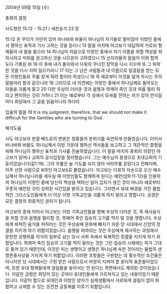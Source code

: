 2004년 09월 15일 (수)

총회의 결정



사도행전 15:12 - 15:21 / 새찬송가 23 장


15:12 온 무리가 가만히 있어 바나바와 바울이 하나님이 자기들로 말미암아 이방인 중에서 행하신 표적과 기사 고하는 것을 듣더니 13 말을 마치매 야고보가 대답하여 가로되 형제들아 내 말을 들으라 14 하나님이 처음으로 이방인 중에서 자기 이름을 위할 백성을 취하시려고 저희를 권고하신 것을 시므온이 고하였으니 15 선지자들의 말씀이 이와 합하도다 기록된 바 16 이 후에 내가 돌아와서 다윗의 무너진 장막을 다시 지으며 또 그 퇴락한 것을 다시 지어 일으키리니 17 이는 그 남은 사람들과 내 이름으로 일컬음을 받는 모든 이방인들로 주를 찾게 하려 함이라 하셨으니 18 즉 예로부터 이것을 알게 하시는 주의 말씀이라 함과 같으니라 19 그러므로 내 의견에는 이방인 중에서 하나님께로 돌아오는 자들을 괴롭게 말고 20 다만 우상의 더러운 것과 음행과 목매어 죽인 것과 피를 멀리 하라고 편지하는 것이 가하니 21 이는 예로부터 각 성에서 모세를 전하는 자가 있어 안식일마다 회당에서 그 글을 읽음이니라 하더라

입술의 말씀
19 It is my judgment, therefore, that we should not make it difficult for the Gentiles who are turning to God.

해석도움





사도 야고보의 판결
베드로의 변론은 청중들의 분위기를 숙연하게 만들었습니다. 이어서 바나바와 바울도 하나님께서 이방 가운데 행하신 역사들을 보고하고 그 객관적인 증명을 위해 하나님이 행하신 표적과 기사를 진술하였습니다. 이 말을 마치자 총회의 의장인 야고보가 일어나 교회의 공식입장을 정리했습니다. 그는 예수님의 동생으로 초대교회의 기둥이었습니다(갈1:19). 그의 무릎은 늘 기도를 쉬지 않아 낙타무릎 같았다고 전해지며, 아주 선한 사람으로 ꡐ의인 야고보ꡑ로 불렸습니다. 야고보는 다윗의 자손으로 오신 예수님께서 하나님나라를 세우실 때 이방인들도 함께하게 된다는 예언(암9:11-12)을 인용하여 하나님이 이방인 중에 당신의 백성을 택하신 일이 갑자기 생긴 것이 아니라 예로부터 꾸준히 예언된 것이 성취된 사건임을 밝히고 있습니다. 그러면서 유대 배경을 가진 율법적인 그리스도인들에게 더 이상 이방 기독교인을 괴롭게 하지 말라고 명합니다. 성경은 모든 결정의 최종적인 권위가 됩니다.   

야고보의 중재
이어서 야고보는 이방 기독교인들을 향해 우상의 더러운 것, 즉 제사음식을 피할 것과 음행을 멀리할 것, 목매어 죽인 짐승의 고기를 먹지 말 것을 명합니다. 우상에게 바쳐진 음식을 피하라는 것은 우상숭배 문화에 빠지기 쉬운 당 시대에서 신앙의 정결을 지키게 하기 위함이었습니다. 음행을 피하라는 것은 우상에게 제사하는 과정에서 문란한 성행위를 의식의 일부로 삼는 당시 사회 속에서 육체적인 정결을 지키게 하기 위함입니다. 목매어 죽인 짐승의 고기를 먹지 말라는 것은 그런 짐승의 시체에는 피가 그대로 들어 있기 때문인데, 이것은 피는 생명이고 생명은 하나님께 속한 것이라는 율법의 생명존중사상을 가지게 하기 위함입니다. 이러한 조항들은 구원받는 데 필수적인 조건들은 아니지만 당 시대에서는 구원 받은 사람으로서 마땅히 지켜야 할 윤리적 표준들이었으며, 또한 유대 형제들에게 걸림돌을 놓아서는 안 된다는 측면에서도 제의된 것이었습니다. 이같은 금령은 회당이 있는 곳마다 유대인들에게 가르쳐지고 있는 내용이었기 때문입니다. 이같이 함으로 유대인과 이방인 양자가 실제생활에서 서로에게 걸림이 없이 화합하고 교제할 수 있는 온전한 공동체를 이루기 위함입니다.